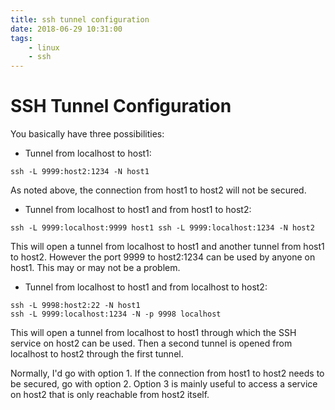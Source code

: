 ```yaml
---
title: ssh tunnel configuration
date: 2018-06-29 10:31:00
tags: 
    - linux
    - ssh
---
```


# SSH Tunnel Configuration

You basically have three possibilities:

- Tunnel from localhost to host1:

```
ssh -L 9999:host2:1234 -N host1
```

As noted above, the connection from host1 to host2 will not be secured.

- Tunnel from localhost to host1 and from host1 to host2:

```
ssh -L 9999:localhost:9999 host1 ssh -L 9999:localhost:1234 -N host2
```

This will open a tunnel from localhost to host1 and another tunnel from host1 to host2. However the port 9999 to host2:1234 can be used by anyone on host1. This may or may not be a problem.

- Tunnel from localhost to host1 and from localhost to host2:

```
ssh -L 9998:host2:22 -N host1
ssh -L 9999:localhost:1234 -N -p 9998 localhost
```

This will open a tunnel from localhost to host1 through which the SSH service on host2 can be used. Then a second tunnel is opened from localhost to host2 through the first tunnel.

Normally, I'd go with option 1. If the connection from host1 to host2 needs to be secured, go with option 2. Option 3 is mainly useful to access a service on host2 that is only reachable from host2 itself.